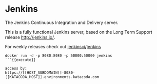 # Jenkins
The Jenkins Continuous Integration and Delivery server.

This is a fully functional Jenkins server, based on the Long Term Support release http://jenkins.io/.

For weekly releases check out [jenkinsci/jenkins](https://hub.docker.com/_/jenkins)



```
docker run -d -p 8080:8080 -p 50000:50000 jenkins
```{{execute}}

access by:
https://[[HOST_SUBDOMAIN]]-8080-[[KATACODA_HOST]].environments.katacoda.com